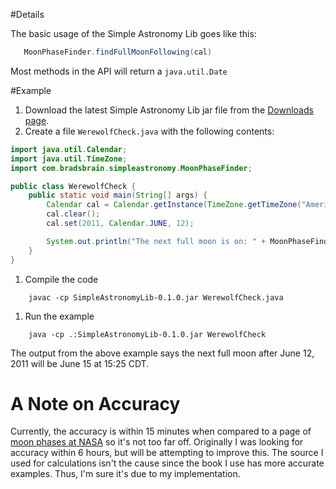 #Details

The basic usage of the Simple Astronomy Lib goes like this:
```java
   MoonPhaseFinder.findFullMoonFollowing(cal)
```
Most methods in the API will return a `java.util.Date`

#Example

1. Download the latest Simple Astronomy Lib jar file from the [Downloads page](https://github.com/dustmachine/simple-astronomy-lib/releases).
1. Create a file `WerewolfCheck.java` with the following contents:
```java
import java.util.Calendar;
import java.util.TimeZone;
import com.bradsbrain.simpleastronomy.MoonPhaseFinder;

public class WerewolfCheck {
    public static void main(String[] args) {
        Calendar cal = Calendar.getInstance(TimeZone.getTimeZone("America/Chicago"));
        cal.clear();
        cal.set(2011, Calendar.JUNE, 12);

        System.out.println("The next full moon is on: " + MoonPhaseFinder.findFullMoonFollowing(cal));
    }
}
```
1. Compile the code
```
    javac -cp SimpleAstronomyLib-0.1.0.jar WerewolfCheck.java 
```
1. Run the example
```
    java -cp .:SimpleAstronomyLib-0.1.0.jar WerewolfCheck 
```
The output from the above example says the next full moon after June 12, 2011 will be June 15 at 15:25 CDT.

# A Note on Accuracy #

Currently, the accuracy is within 15 minutes when compared to a page of [moon phases at NASA](http://eclipse.gsfc.nasa.gov/phase/phase2001gmt.html) so it's not too far off.  Originally I was looking for accuracy within 6 hours, but will be attempting to improve this. The source I used for calculations isn't the cause since the book I use has more accurate examples. Thus, I'm sure it's due to my implementation.
